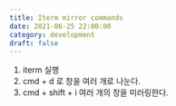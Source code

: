 ```yaml
---
title: Iterm mirror commands
date: 2021-06-25 22:00:00
category: development
draft: false
---
```


1. iterm 실행
2. cmd + d 로 창을 여러 개로 나눈다.
3. cmd + shift + i 여러 개의 창을 미러링한다.

